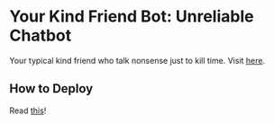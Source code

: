 # Your Kind Friend Bot: Unreliable Chatbot

Your typical kind friend who talk nonsense just to kill time. Visit [here](https://t.me/yourkindfriendbot).

## How to Deploy

Read [this](https://remarkablemark.org/blog/2021/03/12/github-actions-deploy-to-heroku/)!
